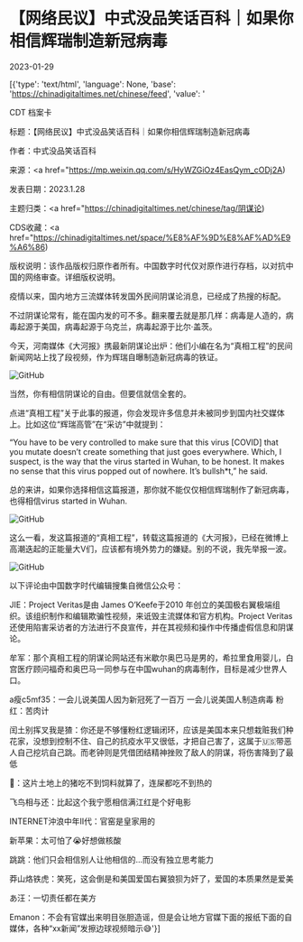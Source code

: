 # 【网络民议】中式没品笑话百科｜如果你相信辉瑞制造新冠病毒

2023-01-29

[{'type': 'text/html', 'language': None, 'base': 'https://chinadigitaltimes.net/chinese/feed', 'value': '

CDT 档案卡

标题：【网络民议】中式没品笑话百科｜如果你相信辉瑞制造新冠病毒

作者：中式没品笑话百科

来源：<a href="https://mp.weixin.qq.com/s/HyWZGiOz4EasQym_cODj2A)

发表日期：2023.1.28

主题归类：<a href="https://chinadigitaltimes.net/chinese/tag/阴谋论)

CDS收藏：<a href="https://chinadigitaltimes.net/space/%E8%AF%9D%E8%AF%AD%E9%A6%86)

版权说明：该作品版权归原作者所有。中国数字时代仅对原作进行存档，以对抗中国的网络审查。详细版权说明。





疫情以来，国内地方三流媒体转发国外民间阴谋论消息，已经成了热搜的标配。

不过阴谋论常有，能在国内发的可不多。翻来覆去就是那几样：病毒是人造的，病毒起源于美国，病毒起源于乌克兰，病毒起源于比尔·盖茨。

今天，河南媒体《大河报》携最新阴谋论出炉：他们小编在名为“真相工程”的民间新闻网站上找了段视频，作为辉瑞自曝制造新冠病毒的铁证。

![GitHub](https://chinadigitaltimes.net/chinese/files/2023/01/post-692435-63d613ac9d499.)

当然，你有相信阴谋论的自由。但要信就信全套的。

点进“真相工程”关于此事的报道，你会发现许多信息并未被同步到国内社交媒体上。比如这位“辉瑞高管”在“采访”中就提到：

“You have to be very controlled to make sure that this virus [COVID] that you mutate doesn’t create something that just goes everywhere. Which, I suspect, is the way that the virus started in Wuhan, to be honest. It makes no sense that this virus popped out of nowhere. It’s bullsh*t,” he said.

总的来讲，如果你选择相信这篇报道，那你就不能仅仅相信辉瑞制作了新冠病毒，也得相信virus started in Wuhan.

![GitHub](https://chinadigitaltimes.net/chinese/files/2023/01/post-692435-63d613acc4026.png)

这么一看，发这篇报道的“真相工程”，转载这篇报道的《大河报》，已经在微博上高潮迭起的正能量大V们，应该都有境外势力的嫌疑。别的不说，我先举报一波。

![GitHub](https://chinadigitaltimes.net/chinese/files/2023/01/post-692435-63d613acd3afc.)

以下评论由中国数字时代编辑搜集自微信公众号：



JIE：Project Veritas是由 James O&#8217;Keefe于2010 年创立的美国极右翼极端组织。该组织制作和编辑欺骗性视频，来诋毁主流媒体和官方机构。Project Veritas 还使用陷害采访者的方法进行不良宣传，并在其视频和操作中传播虚假信息和阴谋论。

牟军：那个真相工程的阴谋论网站还有米歇尔奥巴马是男的，希拉里食用婴儿，白宫医疗顾问福奇和奥巴马一同参与在中国wuhan的病毒制作，目标是减少世界人口。

a瘦c5mf35：一会儿说美国人因为新冠死了一百万 一会儿说美国人制造病毒          粉红：苦肉计

闰土别挥叉我是猹：你还是不够懂粉红逻辑闭环，应该是美国本来只想栽赃我们种花家，没想到控制不住、自己的抗疫水平又很低，才把自己害了，这属于🇺🇸带恶人自己挖坑自己跳。而老钟则是凭借团结精神挫败了敌人的阴谋，将伤害降到了最低

🌾：这片土地上的猪吃不到饲料就算了，连屎都吃不到热的

飞鸟相与还：比起这个我宁愿相信满江红是个好电影

INTERNET沖浪中年II代：官窑是皇家用的

新苹果：太可怕了😭好想做核酸

跳跳：他们只会相信别人让他相信的…而没有独立思考能力

莽山烙铁虎：笑死，这会倒是和美国爱国右翼狼狈为奸了，爱国的本质果然是爱美

あ汪：一切责任都在美方

Emanon：不会有官媒出来明目张胆造谣，但是会让地方官媒下面的报纸下面的自媒体，各种“xx新闻”发擦边球视频暗示😅'}]